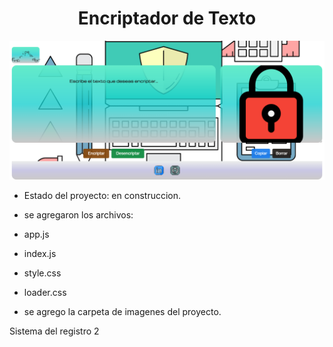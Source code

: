 <h1 align="center"> Encriptador de Texto</h1>

![Esta es la imagen de fondo usada en la aplicacion](https://raw.githubusercontent.com/adferatuz/encriptador_texto/master/imagenes/Captura%20de%20pantalla%20(8).png)

- Estado del proyecto: en construccion.

- se agregaron los archivos:
- app.js
- index.js
- style.css
- loader.css

- se agrego la carpeta de imagenes del proyecto.

Sistema del registro 2
